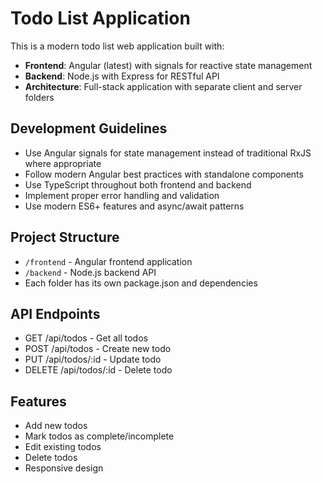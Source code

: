 # Todo List Application

This is a modern todo list web application built with:
- **Frontend**: Angular (latest) with signals for reactive state management
- **Backend**: Node.js with Express for RESTful API
- **Architecture**: Full-stack application with separate client and server folders

## Development Guidelines

- Use Angular signals for state management instead of traditional RxJS where appropriate
- Follow modern Angular best practices with standalone components
- Use TypeScript throughout both frontend and backend
- Implement proper error handling and validation
- Use modern ES6+ features and async/await patterns

## Project Structure
- `/frontend` - Angular frontend application
- `/backend` - Node.js backend API
- Each folder has its own package.json and dependencies

## API Endpoints
- GET /api/todos - Get all todos
- POST /api/todos - Create new todo
- PUT /api/todos/:id - Update todo
- DELETE /api/todos/:id - Delete todo

## Features
- Add new todos
- Mark todos as complete/incomplete
- Edit existing todos
- Delete todos
- Responsive design
